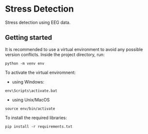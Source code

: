 # Stress Detection
Stress detection using EEG data.

## Getting started 

It is recommended to use a virtual environment to avoid any possible version conflicts. Inside the project directory, run:
```shell
python -m venv env
```
To activate the virtual enviromnent:
- using Windows:
```shell
env\Scripts\activate.bat
```
- using Unix/MacOS 
```
source env/bin/activate
```
To install the required libraries:
```shell
pip install -r requirements.txt
```